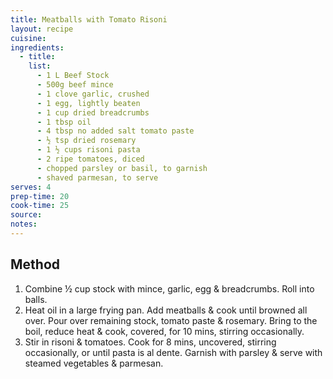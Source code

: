 ```yaml
---
title: Meatballs with Tomato Risoni
layout: recipe
cuisine: 
ingredients:
  - title:
    list:
      - 1 L Beef Stock
      - 500g beef mince
      - 1 clove garlic, crushed
      - 1 egg, lightly beaten
      - 1 cup dried breadcrumbs
      - 1 tbsp oil
      - 4 tbsp no added salt tomato paste
      - ½ tsp dried rosemary
      - 1 ½ cups risoni pasta
      - 2 ripe tomatoes, diced
      - chopped parsley or basil, to garnish
      - shaved parmesan, to serve
serves: 4
prep-time: 20
cook-time: 25
source:
notes:
---
```


## Method
1. Combine ½ cup stock with mince, garlic, egg & breadcrumbs.  Roll into balls.
2. Heat oil in a large frying pan. Add meatballs & cook until browned all over. Pour over remaining stock, tomato paste & rosemary. Bring to the boil, reduce heat & cook, covered, for 10 mins, stirring occasionally. 
3. Stir in risoni & tomatoes. Cook for 8 mins, uncovered, stirring occasionally, or until pasta is al dente. Garnish with parsley & serve with steamed vegetables & parmesan.